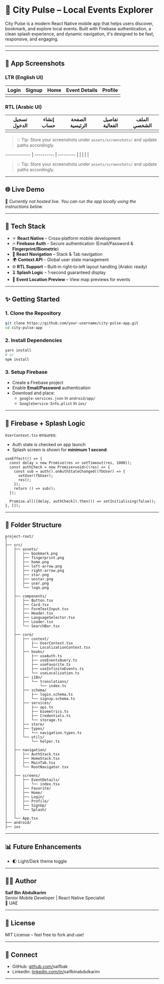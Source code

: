 # 🌆 City Pulse – Local Events Explorer

City Pulse is a modern React Native mobile app that helps users discover, bookmark, and explore local events. Built with Firebase authentication, a clean splash experience, and dynamic navigation, it's designed to be fast, responsive, and engaging.

---



---

## 📱 App Screenshots

### LTR (English UI)

| Login | Signup | Home | Event Details | Profile |
| ----- | ------ | ---- | ------------- | ------- |
|       |        |      |               |         |

### RTL (Arabic UI)

| تسجيل الدخول | إنشاء حساب | الصفحة الرئيسية | تفاصيل الفعالية | الملف الشخصي |
| ------------ | ---------- | --------------- | --------------- | ------------ |
|              |            |                 |                 |              |

> 💡 Tip: Store your screenshots under `assets/screenshots/` and update paths accordingly.

\------------- | ---------- | --------- | |               |            |           |

> 💡 Tip: Store your screenshots under `assets/screenshots/` and update paths accordingly.

---

## 🌐 Live Demo

🚧 *Currently not hosted live. You can run the app locally using the instructions below.*

---

## 📆 Tech Stack

- ⚛️ **React Native** – Cross‑platform mobile development
- 🔥 **Firebase Auth** – Secure authentication (Email/Password & **Fingerprint/Biometric**)
- 🚦 **React Navigation** – Stack & Tab navigation
- 🌍 **Context API** – Global user state management
- 🌐 **RTL Support** – Built‑in right‑to‑left layout handling (Arabic ready)
- ⏳ **Splash Logic** – 1‑second guaranteed display
- 📍 **Event Location Preview** – View map previews for events

---

## ✨ Getting Started

### 1. Clone the Repository

```bash
git clone https://github.com/your-username/city-pulse-app.git
cd city-pulse-app
```

### 2. Install Dependencies

```bash
yarn install
# or
npm install
```

### 3. Setup Firebase

- Create a Firebase project
- Enable **Email/Password** authentication
- Download and place:
  - `google-services.json` in `android/app/`
  - `GoogleService-Info.plist` in `ios/`

---

## 🔧 Firebase + Splash Logic

`UserContext.tsx` ensures:

- Auth state is checked on app launch
- Splash screen is shown for **minimum 1 second**:

```tsx
useEffect(() => {
  const delay = new Promise(res => setTimeout(res, 1000));
  const authCheck = new Promise<void>((res) => {
    const sub = auth().onAuthStateChanged((fbUser) => {
      setUser(fbUser);
      res();
    });
    return () => sub();
  });

  Promise.all([delay, authCheck]).then(() => setInitialising(false));
}, []);
```

---

## 📂 Folder Structure

```
project-root/
│
├── src/
│   ├── assets/
│   │   ├── bookmark.png
│   │   ├── fingerprint.png
│   │   ├── home.png
│   │   ├── left-arrow.png
│   │   ├── right-arrow.png
│   │   ├── star.png
│   │   ├── unstar.png
│   │   ├── user.png
│   │   └── logo.png
│   │
│   ├── components/
│   │   ├── Button.tsx
│   │   ├── Card.tsx
│   │   ├── FormTextInput.tsx
│   │   ├── Header.tsx
│   │   ├── LanguageSelector.tsx
│   │   ├── Loader.tsx
│   │   └── SearchBar.tsx
│   │
│   ├── core/
│   │   ├── context/
│   │   │   ├── UserContext.tsx
│   │   │   └── LocalizationContext.tsx
│   │   ├── hooks/
│   │   │   ├── useAuth.ts
│   │   │   ├── useEventsQuery.ts
│   │   │   ├── useFavorite.ts
│   │   │   ├── useInfiniteEvents.ts
│   │   │   └── useLocalization.ts
│   │   ├── i18n/
│   │   │   └── translations/
│   │   │       └── index.ts
│   │   ├── schema/
│   │   │   ├── login.schema.ts
│   │   │   └── signup.schema.ts
│   │   ├── services/
│   │   │   ├── api.ts
│   │   │   ├── biometrics.ts
│   │   │   ├── Credentials.ts
│   │   │   └── storage.ts
│   │   ├── store/
│   │   ├── types/
│   │   │   └── navigation.types.ts
│   │   └── utils/
│   │       └── helper.ts
│   │
│   ├── navigation/
│   │   ├── AuthStack.tsx
│   │   ├── HomeStack.tsx
│   │   ├── MainTab.tsx
│   │   └── RootNavigator.tsx
│   │
│   ├── screens/
│   │   ├── EventDetails/
│   │   │   └── index.tsx
│   │   ├── Favorite/
│   │   ├── Home/
│   │   ├── Login/
│   │   ├── Profile/
│   │   ├── SignUp/
│   │   └── Splash/
│   │
│   └── App.tsx
├── android/
├── ios
```

---

## 📊 Future Enhancements

- 🌓 Light/Dark theme toggle

---

## 🧑‍💻 Author

**Saif Bin Abdulkarim**\
Senior Mobile Developer | React Native Specialist\
🌝 UAE 

---

## 📄 License

MIT License – feel free to fork and use!

---

## 🔗 Connect

- GitHub: [github.com/](https://github.com/your-username)saifbak
- LinkedIn: [linkedin.com/in/](https://linkedin.com/in/your-profile)saifbinabdulkarim

---

